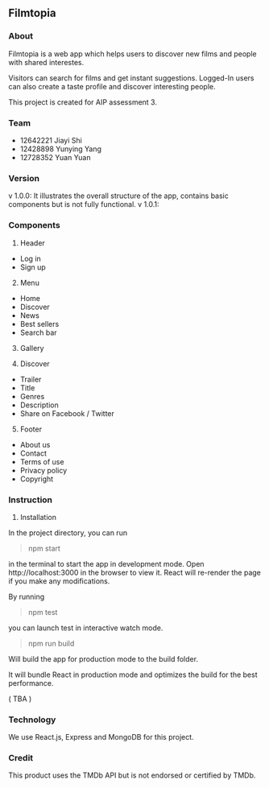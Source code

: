 ## Filmtopia

### About 

Filmtopia is a web app which helps users to discover new films and people with shared interestes.

Visitors can search for films and get instant suggestions.
Logged-In users can also create a taste profile and discover interesting people.
 
This project is created for AIP assessment 3.

### Team

- 12642221  Jiayi Shi 
- 12428898  Yunying Yang 
- 12728352  Yuan Yuan 

### Version

v 1.0.0: It illustrates the overall structure of the app, contains basic components but is not fully functional.
v 1.0.1:

### Components

1. Header
  - Log in
  - Sign up
2. Menu
  - Home   
  - Discover   
  - News
  - Best sellers
  - Search bar
3. Gallery

4. Discover
  - Trailer
  - Title
  - Genres
  - Description
  - Share on Facebook / Twitter
5. Footer
  - About us
  - Contact
  - Terms of use
  - Privacy policy
  - Copyright

### Instruction

1. Installation

In the project directory, you can run 

>npm start

in the terminal to start the app in development mode.
Open http://localhost:3000 in the browser to view it.
React will re-render the page if you make any modifications.

By running 

>npm test

you can launch test in interactive watch mode.

>npm run build

Will build the app for production mode to the build folder.

It will bundle React in production mode and optimizes the build for the best performance.

 ( TBA )


### Technology 

We use React.js, Express and MongoDB for this project.

### Credit

This product uses the TMDb API but is not endorsed or certified by TMDb.



